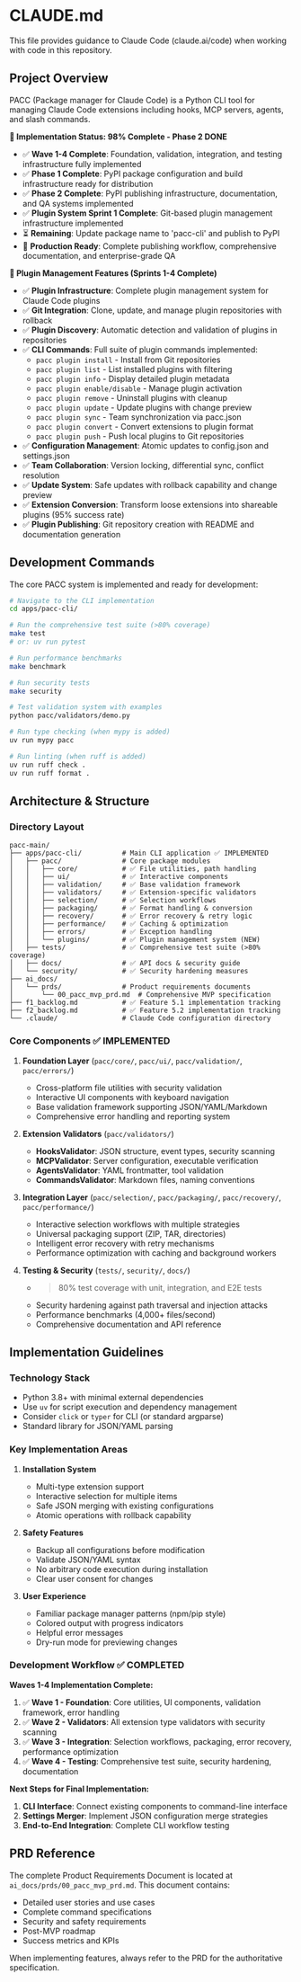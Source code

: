 # CLAUDE.md

This file provides guidance to Claude Code (claude.ai/code) when working with code in this repository.

## Project Overview

PACC (Package manager for Claude Code) is a Python CLI tool for managing Claude Code extensions including hooks, MCP servers, agents, and slash commands. 

**🎯 Implementation Status: 98% Complete - Phase 2 DONE**
- ✅ **Wave 1-4 Complete**: Foundation, validation, integration, and testing infrastructure fully implemented
- ✅ **Phase 1 Complete**: PyPI package configuration and build infrastructure ready for distribution
- ✅ **Phase 2 Complete**: PyPI publishing infrastructure, documentation, and QA systems implemented
- ✅ **Plugin System Sprint 1 Complete**: Git-based plugin management infrastructure implemented
- ⏳ **Remaining**: Update package name to 'pacc-cli' and publish to PyPI
- 🚀 **Production Ready**: Complete publishing workflow, comprehensive documentation, and enterprise-grade QA

**🔌 Plugin Management Features (Sprints 1-4 Complete)**
- ✅ **Plugin Infrastructure**: Complete plugin management system for Claude Code plugins
- ✅ **Git Integration**: Clone, update, and manage plugin repositories with rollback
- ✅ **Plugin Discovery**: Automatic detection and validation of plugins in repositories
- ✅ **CLI Commands**: Full suite of plugin commands implemented:
  - `pacc plugin install` - Install from Git repositories
  - `pacc plugin list` - List installed plugins with filtering
  - `pacc plugin info` - Display detailed plugin metadata
  - `pacc plugin enable/disable` - Manage plugin activation
  - `pacc plugin remove` - Uninstall plugins with cleanup
  - `pacc plugin update` - Update plugins with change preview
  - `pacc plugin sync` - Team synchronization via pacc.json
  - `pacc plugin convert` - Convert extensions to plugin format
  - `pacc plugin push` - Push local plugins to Git repositories
- ✅ **Configuration Management**: Atomic updates to config.json and settings.json
- ✅ **Team Collaboration**: Version locking, differential sync, conflict resolution
- ✅ **Update System**: Safe updates with rollback capability and change preview
- ✅ **Extension Conversion**: Transform loose extensions into shareable plugins (95% success rate)
- ✅ **Plugin Publishing**: Git repository creation with README and documentation generation

## Development Commands

The core PACC system is implemented and ready for development:

```bash
# Navigate to the CLI implementation
cd apps/pacc-cli/

# Run the comprehensive test suite (>80% coverage)
make test
# or: uv run pytest

# Run performance benchmarks
make benchmark

# Run security tests
make security

# Test validation system with examples
python pacc/validators/demo.py

# Run type checking (when mypy is added)
uv run mypy pacc

# Run linting (when ruff is added)
uv run ruff check .
uv run ruff format .
```

## Architecture & Structure

### Directory Layout
```
pacc-main/
├── apps/pacc-cli/          # Main CLI application ✅ IMPLEMENTED
│   ├── pacc/               # Core package modules
│   │   ├── core/           # ✅ File utilities, path handling
│   │   ├── ui/             # ✅ Interactive components
│   │   ├── validation/     # ✅ Base validation framework
│   │   ├── validators/     # ✅ Extension-specific validators
│   │   ├── selection/      # ✅ Selection workflows
│   │   ├── packaging/      # ✅ Format handling & conversion
│   │   ├── recovery/       # ✅ Error recovery & retry logic
│   │   ├── performance/    # ✅ Caching & optimization
│   │   ├── errors/         # ✅ Exception handling
│   │   └── plugins/        # ✅ Plugin management system (NEW)
│   ├── tests/              # ✅ Comprehensive test suite (>80% coverage)
│   ├── docs/               # ✅ API docs & security guide
│   └── security/           # ✅ Security hardening measures
├── ai_docs/
│   └── prds/               # Product requirements documents
│       └── 00_pacc_mvp_prd.md  # Comprehensive MVP specification
├── f1_backlog.md           # ✅ Feature 5.1 implementation tracking
├── f2_backlog.md           # ✅ Feature 5.2 implementation tracking
└── .claude/                # Claude Code configuration directory
```

### Core Components ✅ IMPLEMENTED

1. **Foundation Layer** (`pacc/core/`, `pacc/ui/`, `pacc/validation/`, `pacc/errors/`)
   - Cross-platform file utilities with security validation
   - Interactive UI components with keyboard navigation
   - Base validation framework supporting JSON/YAML/Markdown
   - Comprehensive error handling and reporting system

2. **Extension Validators** (`pacc/validators/`)
   - **HooksValidator**: JSON structure, event types, security scanning
   - **MCPValidator**: Server configuration, executable verification
   - **AgentsValidator**: YAML frontmatter, tool validation
   - **CommandsValidator**: Markdown files, naming conventions

3. **Integration Layer** (`pacc/selection/`, `pacc/packaging/`, `pacc/recovery/`, `pacc/performance/`)
   - Interactive selection workflows with multiple strategies
   - Universal packaging support (ZIP, TAR, directories)
   - Intelligent error recovery with retry mechanisms
   - Performance optimization with caching and background workers

4. **Testing & Security** (`tests/`, `security/`, `docs/`)
   - >80% test coverage with unit, integration, and E2E tests
   - Security hardening against path traversal and injection attacks
   - Performance benchmarks (4,000+ files/second)
   - Comprehensive documentation and API reference

## Implementation Guidelines

### Technology Stack
- Python 3.8+ with minimal external dependencies
- Use `uv` for script execution and dependency management
- Consider `click` or `typer` for CLI (or standard argparse)
- Standard library for JSON/YAML parsing

### Key Implementation Areas

1. **Installation System**
   - Multi-type extension support
   - Interactive selection for multiple items
   - Safe JSON merging with existing configurations
   - Atomic operations with rollback capability

2. **Safety Features**
   - Backup all configurations before modification
   - Validate JSON/YAML syntax
   - No arbitrary code execution during installation
   - Clear user consent for changes

3. **User Experience**
   - Familiar package manager patterns (npm/pip style)
   - Colored output with progress indicators
   - Helpful error messages
   - Dry-run mode for previewing changes

### Development Workflow ✅ COMPLETED

**Waves 1-4 Implementation Complete:**
1. ✅ **Wave 1 - Foundation**: Core utilities, UI components, validation framework, error handling
2. ✅ **Wave 2 - Validators**: All extension type validators with security scanning  
3. ✅ **Wave 3 - Integration**: Selection workflows, packaging, error recovery, performance optimization
4. ✅ **Wave 4 - Testing**: Comprehensive test suite, security hardening, documentation

**Next Steps for Final Implementation:**
1. **CLI Interface**: Connect existing components to command-line interface
2. **Settings Merger**: Implement JSON configuration merge strategies
3. **End-to-End Integration**: Complete CLI workflow testing

## PRD Reference

The complete Product Requirements Document is located at `ai_docs/prds/00_pacc_mvp_prd.md`. This document contains:
- Detailed user stories and use cases
- Complete command specifications
- Security and safety requirements
- Post-MVP roadmap
- Success metrics and KPIs

When implementing features, always refer to the PRD for the authoritative specification.